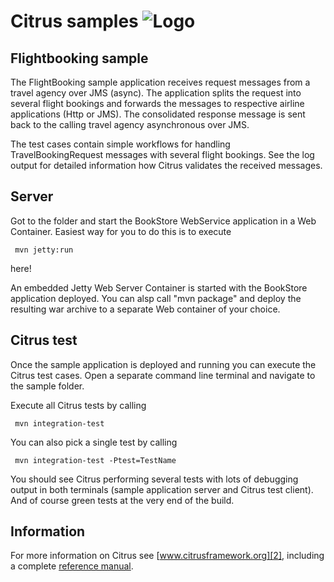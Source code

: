 Citrus samples ![Logo][1]
==============

Flightbooking sample
---------

The FlightBooking sample application receives request messages from a travel agency over
JMS (async). The application splits the request into several flight bookings and forwards
the messages to respective airline applications (Http or JMS). The consolidated response
message is sent back to the calling travel agency asynchronous over JMS.

The test cases contain simple workflows for handling TravelBookingRequest messages with
several flight bookings. See the log output for detailed information how Citrus validates
the received messages.
  
Server
---------

Got to the folder and start the BookStore WebService application in a Web Container. Easiest
way for you to do this is to execute

     mvn jetty:run

here!

An embedded Jetty Web Server Container is started with the BookStore application deployed. You can
alsp call "mvn package" and deploy the resulting war archive to a separate Web container of your choice.
  
Citrus test
---------

Once the sample application is deployed and running you can execute the Citrus test cases.
Open a separate command line terminal and navigate to the sample folder.

Execute all Citrus tests by calling

     mvn integration-test

You can also pick a single test by calling

     mvn integration-test -Ptest=TestName

You should see Citrus performing several tests with lots of debugging output in both terminals (sample application server
and Citrus test client). And of course green tests at the very end of the build.

Information
---------

For more information on Citrus see [www.citrusframework.org][2], including
a complete [reference manual][3].

 [1]: http://www.citrusframework.org/img/brand-logo.png "Citrus"
 [2]: http://www.citrusframework.org
 [3]: http://www.citrusframework.org/reference/html/
